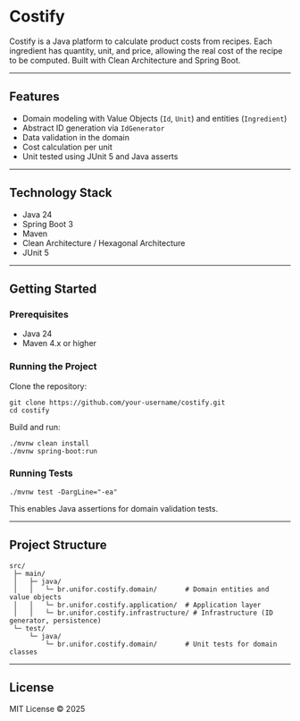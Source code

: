 # Costify

Costify is a Java platform to calculate product costs from recipes. Each ingredient has quantity, unit, and price, allowing the real cost of the recipe to be computed. Built with Clean Architecture and Spring Boot.

---

## Features

* Domain modeling with Value Objects (`Id`, `Unit`) and entities (`Ingredient`)
* Abstract ID generation via `IdGenerator`
* Data validation in the domain
* Cost calculation per unit
* Unit tested using JUnit 5 and Java asserts

---

## Technology Stack

* Java 24
* Spring Boot 3
* Maven
* Clean Architecture / Hexagonal Architecture
* JUnit 5

---

## Getting Started

### Prerequisites

* Java 24
* Maven 4.x or higher

### Running the Project

Clone the repository:

```
git clone https://github.com/your-username/costify.git
cd costify
```

Build and run:

```
./mvnw clean install
./mvnw spring-boot:run
```

### Running Tests

```
./mvnw test -DargLine="-ea"
```

This enables Java assertions for domain validation tests.

---

## Project Structure

```
src/
 ├─ main/
 │   ├─ java/
 │   │   └─ br.unifor.costify.domain/       # Domain entities and value objects
 │   │   └─ br.unifor.costify.application/  # Application layer
 │   │   └─ br.unifor.costify.infrastructure/ # Infrastructure (ID generator, persistence)
 └─ test/
     └─ java/
         └─ br.unifor.costify.domain/       # Unit tests for domain classes
```

---

## License

MIT License © 2025
